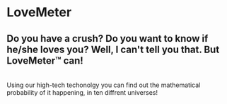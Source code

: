 # LoveMeter
## Do you have a crush? Do you want to know if he/she loves you? Well, I can't tell you that. But LoveMeter™ can!
<br/>
Using our high-tech techonolgy you can find out the mathematical probability of it happening, in ten diffrent universes!
